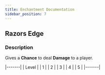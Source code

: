 ```yaml
---
title: Enchantment Documentation
sidebar_position: 7
---
```


## Razors Edge

### Description
Gives a **Chance** to deal **Damage** to a player.

|-------|
| Level |
| 1     |
| 2     |
| 3     |
| 4     |
| 5     |
|-------|